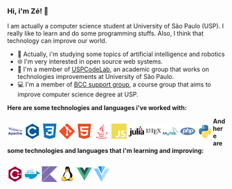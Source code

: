 ### Hi, i'm Zé! 👋

I am actually a computer science student at University of São Paulo (USP). I really like to learn and do some programming stuffs. Also, I think that technology can improve our world.

- 🤖 Actually, i'm studying some topics of artificial intelligence and robotics
- 🌐 I'm very interested in open source web systems.
- 🧪 I'm a member of [USPCodeLab](https://codelab.ime.usp.br/), an academic group that works on technologies improvements at University of São Paulo.
- 💻 I'm a member of [BCC support group](https://bcc.ime.usp.br/principal/miscelanea/rc.html), a course group that aims to improve computer science degree at USP.

**Here are some technologies and languages i've worked with:**

<p style="float: left;">
  <img src="assets/apache.svg" height="36" alt="Apache"/>
  <img src="assets/c.svg" height="36" alt="C"/>
  <img src="assets/css3.svg" height="36" alt="CSS3"/>
  <img src="assets/git.svg" height="36" alt="Git"/>
  <img src="assets/html5.svg" height="36" alt="HTML5"/>
  <img src="assets/java.svg" height="36" alt="Java"/>
  <img src="assets/javascript.svg" height="36" alt="Javascript"/>
  <img src="assets/julia.svg" height="36" alt="Julia"/>
  <img src="assets/latex.svg" height="36" alt="LaTeX"/>
  <img src="assets/mysql.svg" height="36" alt="MySQL"/>
  <img src="assets/php.svg" height="36" alt="PHP"/>
  <img src="assets/python.svg" height="36" alt="Python"/>
</p>

**And here are some technologies and languages that i'm learning and improving:**

<p style="float: left;">
  <img src="assets/cpp.svg" height="36" alt="C++"/>
  <img src="assets/docker.svg" height="36" alt="Docker"/>
  <img src="assets/kotlin.svg" height="36" alt="Kotlin"/>
  <img src="assets/linux.svg" height="36" alt="Linux"/>
  <img src="assets/vuejs.svg" height="36" alt="VueJS"/>
  <img src="assets/vuetify.svg" height="36" alt="Vuetify"/>
</p>
